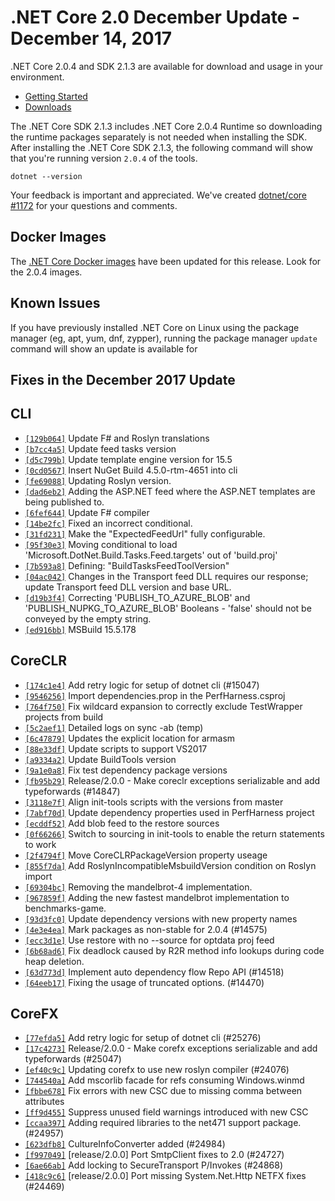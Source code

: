 # .NET Core 2.0 December Update - December 14, 2017

.NET Core 2.0.4 and SDK 2.1.3 are available for download and usage in your environment.

* [Getting Started](https://www.microsoft.com/net/core/)
* [Downloads](https://github.com/dotnet/core/blob/master/release-notes/download-archives/2.0.4.md)

The .NET Core SDK 2.1.3 includes .NET Core 2.0.4 Runtime so downloading the runtime packages separately is not needed when installing the SDK. After installing the .NET Core SDK 2.1.3, the following command will show that you're running version `2.0.4` of the tools.

`dotnet --version`

Your feedback is important and appreciated. We've created [dotnet/core #1172](https://github.com/dotnet/core/issues/1172) for your questions and comments.

## Docker Images

The [.NET Core Docker images](https://hub.docker.com/r/microsoft/dotnet/) have been updated for this release. Look for the 2.0.4 images.

## Known Issues

If you have previously installed .NET Core on Linux using the package manager (eg, apt, yum, dnf, zypper), running the package manager `update` command will show an update is available for 

## Fixes in the December 2017 Update

## CLI

* [`[129b064]`](https://github.com/dotnet/cli/commit/129b064) Update F# and Roslyn translations
* [`[b7cc4a5]`](https://github.com/dotnet/cli/commit/b7cc4a5) Update feed tasks version
* [`[d5c799b]`](https://github.com/dotnet/cli/commit/d5c799b) Update template engine version for 15.5
* [`[0cd0567]`](https://github.com/dotnet/cli/commit/0cd0567) Insert NuGet Build 4.5.0-rtm-4651 into cli
* [`[fe69088]`](https://github.com/dotnet/cli/commit/fe69088) Updating Roslyn version.
* [`[dad6eb2]`](https://github.com/dotnet/cli/commit/dad6eb2) Adding the ASP.NET feed where the ASP.NET templates are being published to.
* [`[6fef644]`](https://github.com/dotnet/cli/commit/6fef644) Update F# compiler
* [`[14be2fc]`](https://github.com/dotnet/cli/commit/14be2fc) Fixed an incorrect conditional.
* [`[31fd231]`](https://github.com/dotnet/cli/commit/31fd231) Make the "ExpectedFeedUrl" fully configurable.
* [`[95f30e3]`](https://github.com/dotnet/cli/commit/95f30e3) Moving conditional to load 'Microsoft.DotNet.Build.Tasks.Feed.targets' out of 'build.proj'
* [`[7b593a8]`](https://github.com/dotnet/cli/commit/7b593a8) Defining: "BuildTasksFeedToolVersion"
* [`[04ac042]`](https://github.com/dotnet/cli/commit/04ac042) Changes in the Transport feed DLL requires our response; update Transport feed DLL version and base URL.
* [`[d19b3f4]`](https://github.com/dotnet/cli/commit/d19b3f4) Correcting 'PUBLISH_TO_AZURE_BLOB' and 'PUBLISH_NUPKG_TO_AZURE_BLOB' Booleans - 'false' should not be conveyed by the empty string.
* [`[ed916bb]`](https://github.com/dotnet/cli/commit/ed916bb) MSBuild 15.5.178

## CoreCLR

* [`[174c1e4]`](https://github.com/dotnet/coreclr/commit/174c1e4) Add retry logic for setup of dotnet cli (#15047)
* [`[9546256]`](https://github.com/dotnet/coreclr/commit/9546256) Import dependencies.prop in the PerfHarness.csproj
* [`[764f750]`](https://github.com/dotnet/coreclr/commit/764f750) Fix wildcard expansion to correctly exclude TestWrapper projects from build
* [`[5c2aef1]`](https://github.com/dotnet/coreclr/commit/5c2aef1) Detailed logs on sync -ab (temp)
* [`[6c47879]`](https://github.com/dotnet/coreclr/commit/6c47879) Updates the explicit location for armasm
* [`[88e33df]`](https://github.com/dotnet/coreclr/commit/88e33df) Update scripts to support VS2017
* [`[a9334a2]`](https://github.com/dotnet/coreclr/commit/a9334a2) Update BuildTools version
* [`[9a1e0a8]`](https://github.com/dotnet/coreclr/commit/9a1e0a8) Fix test dependency package versions
* [`[fb95b29]`](https://github.com/dotnet/coreclr/commit/fb95b29) Release/2.0.0 - Make coreclr exceptions serializable and add typeforwards (#14847)
* [`[3118e7f]`](https://github.com/dotnet/coreclr/commit/3118e7f) Align init-tools scripts with the versions from master
* [`[7abf70d]`](https://github.com/dotnet/coreclr/commit/7abf70d) Update dependency properties used in PerfHarness project
* [`[ecddf52]`](https://github.com/dotnet/coreclr/commit/ecddf52) Add blob feed to the restore sources
* [`[0f66266]`](https://github.com/dotnet/coreclr/commit/0f66266) Switch to sourcing in init-tools to enable the return statements to work
* [`[2f4794f]`](https://github.com/dotnet/coreclr/commit/2f4794f) Move CoreCLRPackageVersion property useage
* [`[855f7da]`](https://github.com/dotnet/coreclr/commit/855f7da) Add RoslynIncompatibleMsbuildVersion condition on Roslyn import
* [`[69304bc]`](https://github.com/dotnet/coreclr/commit/69304bc) Removing the mandelbrot-4 implementation.
* [`[967859f]`](https://github.com/dotnet/coreclr/commit/967859f) Adding the new fastest mandelbrot implementation to benchmarks-game.
* [`[93d3fc0]`](https://github.com/dotnet/coreclr/commit/93d3fc0) Update dependency versions with new property names
* [`[4e3e4ea]`](https://github.com/dotnet/coreclr/commit/4e3e4ea) Mark packages as non-stable for 2.0.4 (#14575)
* [`[ecc3d1e]`](https://github.com/dotnet/coreclr/commit/ecc3d1e) Use restore with no --source for optdata proj feed
* [`[6b68ad6]`](https://github.com/dotnet/coreclr/commit/6b68ad6) Fix deadlock caused by R2R method info lookups during code heap deletion.
* [`[63d773d]`](https://github.com/dotnet/coreclr/commit/63d773d) Implement auto dependency flow Repo API (#14518)
* [`[64eeb17]`](https://github.com/dotnet/coreclr/commit/64eeb17) Fixing the usage of truncated options. (#14470)

## CoreFX

* [`[77efda5]`](https://github.com/dotnet/corefx/commit/77efda5) Add retry logic for setup of dotnet cli (#25276)
* [`[17c4273]`](https://github.com/dotnet/corefx/commit/17c4273) Release/2.0.0 - Make corefx exceptions serializable and add typeforwards (#25047)
* [`[ef40c9c]`](https://github.com/dotnet/corefx/commit/ef40c9c) Updating corefx to use new roslyn compiler (#24076)
* [`[744540a]`](https://github.com/dotnet/corefx/commit/744540a) Add mscorlib facade for refs consuming Windows.winmd
* [`[fbbe678]`](https://github.com/dotnet/corefx/commit/fbbe678) Fix errors with new CSC due to missing comma between attributes
* [`[ff9d455]`](https://github.com/dotnet/corefx/commit/ff9d455) Suppress unused field warnings introduced with new CSC
* [`[ccaa397]`](https://github.com/dotnet/corefx/commit/ccaa397) Adding required libraries to the net471 support package. (#24957)
* [`[623dfb8]`](https://github.com/dotnet/corefx/commit/623dfb8) CultureInfoConverter added (#24984)
* [`[f997049]`](https://github.com/dotnet/corefx/commit/f997049) [release/2.0.0] Port SmtpClient fixes to 2.0 (#24727)
* [`[6ae66ab]`](https://github.com/dotnet/corefx/commit/6ae66ab) Add locking to SecureTransport P/Invokes (#24868)
* [`[418c9c6]`](https://github.com/dotnet/corefx/commit/418c9c6) [release/2.0.0] Port missing System.Net.Http NETFX fixes (#24469)